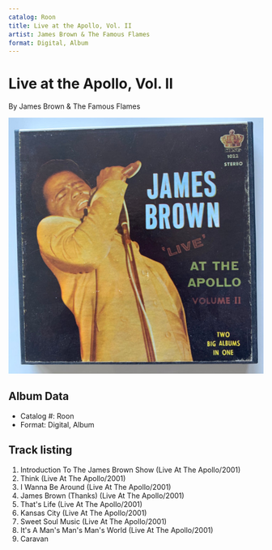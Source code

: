 ```yaml
---
catalog: Roon
title: Live at the Apollo, Vol. II
artist: James Brown & The Famous Flames
format: Digital, Album
---
```


# Live at the Apollo, Vol. II

By James Brown & The Famous Flames

![](../../assets/albumcovers/James_Brown_and_The_Famous_Flames-Live_at_the_Apollo__Vol_II.png)

## Album Data

- Catalog #: Roon
- Format: Digital, Album


## Track listing


1. Introduction To The James Brown Show (Live At The Apollo/2001)
2. Think (Live At The Apollo/2001)
3. I Wanna Be Around (Live At The Apollo/2001)
4. James Brown (Thanks) (Live At The Apollo/2001)
5. That's Life (Live At The Apollo/2001)
6. Kansas City (Live At The Apollo/2001)
7. Sweet Soul Music (Live At The Apollo/2001)
8. It's A Man's Man's Man's World (Live At The Apollo/2001)
9. Caravan

